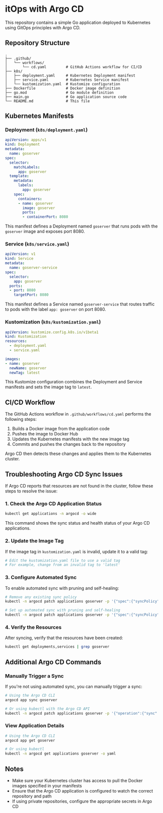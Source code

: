 # itOps with Argo CD

This repository contains a simple Go application deployed to Kubernetes using GitOps principles with Argo CD.

## Repository Structure

```
.
├── .github/
│   └── workflows/
│       └── cd.yaml         # GitHub Actions workflow for CI/CD
├── k8s/
│   ├── deployment.yaml     # Kubernetes Deployment manifest
│   ├── service.yaml        # Kubernetes Service manifest
│   └── kustomization.yaml  # Kustomize configuration
├── Dockerfile              # Docker image definition
├── go.mod                  # Go module definition
├── main.go                 # Go application source code
└── README.md               # This file
```

## Kubernetes Manifests

### Deployment (`k8s/deployment.yaml`)

```yaml
apiVersion: apps/v1
kind: Deployment
metadata:
  name: goserver
spec:
  selector:
    matchLabels:
      app: goserver
  template:
    metadata:
      labels:
        app: goserver
    spec:
      containers:
      - name: goserver
        image: goserver
        ports:
        - containerPort: 8080
```

This manifest defines a Deployment named `goserver` that runs pods with the `goserver` image and exposes port 8080.

### Service (`k8s/service.yaml`)

```yaml
apiVersion: v1
kind: Service
metadata:
  name: goserver-service
spec:
  selector:
    app: goserver
  ports:
  - port: 8080
    targetPort: 8080
```

This manifest defines a Service named `goserver-service` that routes traffic to pods with the label `app: goserver` on port 8080.

### Kustomization (`k8s/kustomization.yaml`)

```yaml
apiVersion: kustomize.config.k8s.io/v1beta1
kind: Kustomization
resources:
  - deployment.yaml
  - service.yaml

images: 
- name: goserver
  newName: goserver
  newTag: latest
```

This Kustomize configuration combines the Deployment and Service manifests and sets the image tag to `latest`.

## CI/CD Workflow

The GitHub Actions workflow in `.github/workflows/cd.yaml` performs the following steps:

1. Builds a Docker image from the application code
2. Pushes the image to Docker Hub
3. Updates the Kubernetes manifests with the new image tag
4. Commits and pushes the changes back to the repository

Argo CD then detects these changes and applies them to the Kubernetes cluster.

## Troubleshooting Argo CD Sync Issues

If Argo CD reports that resources are not found in the cluster, follow these steps to resolve the issue:

### 1. Check the Argo CD Application Status

```bash
kubectl get applications -n argocd -o wide
```

This command shows the sync status and health status of your Argo CD applications.

### 2. Update the Image Tag

If the image tag in `kustomization.yaml` is invalid, update it to a valid tag:

```bash
# Edit the kustomization.yaml file to use a valid tag
# For example, change from an invalid tag to 'latest'
```

### 3. Configure Automated Sync

To enable automated sync with pruning and self-healing:

```bash
# Remove any existing sync policy
kubectl -n argocd patch applications goserver -p '{"spec":{"syncPolicy":null}}' --type=merge

# Set up automated sync with pruning and self-healing
kubectl -n argocd patch applications goserver -p '{"spec":{"syncPolicy":{"automated":{"prune":true,"selfHeal":true}}}}' --type=merge
```

### 4. Verify the Resources

After syncing, verify that the resources have been created:

```bash
kubectl get deployments,services | grep goserver
```

## Additional Argo CD Commands

### Manually Trigger a Sync

If you're not using automated sync, you can manually trigger a sync:

```bash
# Using the Argo CD CLI
argocd app sync goserver

# Or using kubectl with the Argo CD API
kubectl -n argocd patch applications goserver -p '{"operation":{"sync":{}}}' --type=merge
```

### View Application Details

```bash
# Using the Argo CD CLI
argocd app get goserver

# Or using kubectl
kubectl -n argocd get applications goserver -o yaml
```

## Notes

- Make sure your Kubernetes cluster has access to pull the Docker images specified in your manifests
- Ensure that the Argo CD application is configured to watch the correct repository and path
- If using private repositories, configure the appropriate secrets in Argo CD
